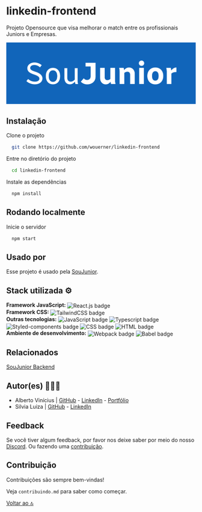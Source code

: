 # linkedin-frontend

Projeto Opensource que visa melhorar o match entre os profissionais Juniors e Empresas.

![Logo](https://raw.githubusercontent.com/SouJunior/ui-ux/main/Identidade%20Visual/logo%20desk%20soujunior.png)

## Instalação

Clone o projeto

```bash
  git clone https://github.com/wouerner/linkedin-frontend
```

Entre no diretório do projeto

```bash
  cd linkedin-frontend
```

Instale as dependências

```bash
  npm install
```
## Rodando localmente

Inicie o servidor

```bash
  npm start
```

## Usado por

Esse projeto é usado pela [SouJunior](https://github.com/SouJunior).

## Stack utilizada ⚙

**Framework JavaScript:** 
  <img align="center" alt="React.js badge" src="https://img.shields.io/badge/React-20232A?style=for-the-badge&logo=react&logoColor=61DAFB">  
**Framework CSS:** 
  <img align="center" alt="TailwindCSS badge" src="https://img.shields.io/badge/Tailwind_CSS-38B2AC?style=for-the-badge&logo=tailwind-css&logoColor=white">  
**Outras tecnologias:** 
  <img align="center" alt="JavaScript badge" src="https://img.shields.io/badge/JavaScript-F7DF1E?style=for-the-badge&logo=javascript&logoColor=black">
  <img align="center" alt="Typescript badge" src="https://img.shields.io/badge/TypeScript-007ACC?style=for-the-badge&logo=typescript&logoColor=white">
  <img align="center" alt="Styled-components badge" src="https://img.shields.io/badge/styled--components-DB7093?style=for-the-badge&logo=styled-components&logoColor=white">
  <img align="center" alt="CSS badge" src="https://img.shields.io/badge/CSS3-1572B6?style=for-the-badge&logo=css3&logoColor=white">
  <img align="center" alt="HTML badge" src="https://img.shields.io/badge/HTML5-E34F26?style=for-the-badge&logo=html5&logoColor=white">  
**Ambiente de desenvolvimento:** 
  <img align="center" alt="Webpack badge" src="https://img.shields.io/badge/WEBPACK-2d7eee?style=for-the-badge&logo=webpack&logoColor=white">
  <img align="center" alt="Babel badge" src="https://img.shields.io/badge/babel-f5da55?style=for-the-badge&logo=babel&logoColor=white">

## Relacionados

[SouJunior Backend](https://github.com/wouerner/linkedin-backend)

## Autor(es) 🙎🏻‍♂️

- Alberto Vinícius | [GitHub](https://github.com/allbertuu) - [LinkedIn](https://www.linkedin.com/in/albertov-albuquerque/) - [Portfólio](https://portfolio-allbertuu.vercel.app/)
- Silvia Luiza | [GitHub](https://github.com/SilviaLTeixeira) - [LinkedIn](https://www.linkedin.com/in/silvialuiza/)

## Feedback

Se você tiver algum feedback, por favor nos deixe saber por meio do nosso [Discord](https://discord.gg/R5RAxFVC). Ou fazendo uma [contribuição](#contribuição).

## Contribuição

Contribuições são sempre bem-vindas!

Veja `contribuindo.md` para saber como começar.  

[Voltar ao 🔝](#linkedin-frontend)
